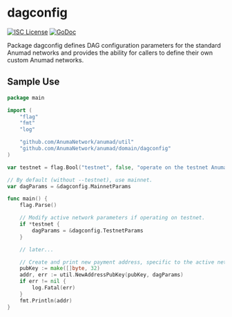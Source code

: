 dagconfig
========

[![ISC License](http://img.shields.io/badge/license-ISC-blue.svg)](https://choosealicense.com/licenses/isc/)
[![GoDoc](https://img.shields.io/badge/godoc-reference-blue.svg)](http://godoc.org/github.com/AnumaNetwork/anumad/dagconfig)

Package dagconfig defines DAG configuration parameters for the standard
Anumad networks and provides the ability for callers to define their own custom
Anumad networks.

## Sample Use

```Go
package main

import (
	"flag"
	"fmt"
	"log"

	"github.com/AnumaNetwork/anumad/util"
	"github.com/AnumaNetwork/anumad/domain/dagconfig"
)

var testnet = flag.Bool("testnet", false, "operate on the testnet Anuma network")

// By default (without --testnet), use mainnet.
var dagParams = &dagconfig.MainnetParams

func main() {
	flag.Parse()

	// Modify active network parameters if operating on testnet.
	if *testnet {
		dagParams = &dagconfig.TestnetParams
	}

	// later...

	// Create and print new payment address, specific to the active network.
	pubKey := make([]byte, 32)
	addr, err := util.NewAddressPubKey(pubKey, dagParams)
	if err != nil {
		log.Fatal(err)
	}
	fmt.Println(addr)
}
```
